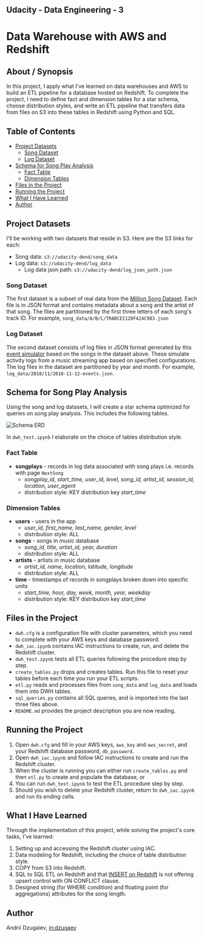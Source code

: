 ## Udacity - Data Engineering - 3
# Data Warehouse with AWS and Redshift

## About / Synopsis

In this project, I apply what I've learned on data warehouses and AWS to build an ETL pipeline for a database hosted on Redshift. To complete the project, I need to define fact and dimension tables for a star schema, choose distribution styles, and write an ETL pipeline that transfers data from files on S3 into these tables in Redshift using Python and SQL.

## Table of Contents
* [Project Datasets](#project-datasets)
    - [Song Dataset](#song-dataset)
    - [Log Dataset](#log-dataset)
* [Schema for Song Play Analysis](#schema-for-song-play-analysis)
    - [Fact Table](#fact-table)
    - [Dimension Tables](#dimension-tables)
* [Files in the Project](#files-in-the-project)
* [Running the Project](#running-the-project)
* [What I Have Learned](#what-i-have-learned)
* [Author](#author)

## Project Datasets

I'll be working with two datasets that reside in S3. Here are the S3 links for each:
* Song data: `s3://udacity-dend/song_data`
* Log data: `s3://udacity-dend/log_data`
    - Log data json path: `s3://udacity-dend/log_json_path.json`

### Song Dataset

The first dataset is a subset of real data from the [Million Song Dataset](https://labrosa.ee.columbia.edu/millionsong/). Each file is in JSON format and contains metadata about a song and the artist of that song. The files are partitioned by the first three letters of each song's track ID. For example, `song_data/A/B/C/TRABCEI128F424C983.json`

### Log Dataset

The second dataset consists of log files in JSON format generated by this [event simulator](https://github.com/Interana/eventsim) based on the songs in the dataset above. These simulate activity logs from a music streaming app based on specified configurations. The log files in the dataset are partitioned by year and month. For example, `log_data/2018/11/2018-11-12-events.json`.

## Schema for Song Play Analysis

Using the song and log datasets, I will create a star schema optimized for queries on song play analysis. This includes the following tables.

![Schema ERD](../media/schema.png?raw=true)

In `dwh_test.ipynb` I elaborate on the choice of tables distribution style.

### Fact Table

* **songplays** - records in log data associated with song plays i.e. records with page `NextSong`
    - *songplay_id, start_time, user_id, level, song_id, artist_id, session_id, location, user_agent*
    - distribution style: KEY distribution key *start_time*

### Dimension Tables

* **users** - users in the app
    - *user_id, first_name, last_name, gender, level*
    - distribution style: ALL
* **songs** - songs in music database
    - *song_id, title, artist_id, year, duration*
    - distribution style: ALL
* **artists** - artists in music database
    - *artist_id, name, location, latitude, longitude*
    - distribution style: ALL
* **time** - timestamps of records in songplays broken down into specific units
    - *start_time, hour, day, week, month, year, weekday*
    - distribution style: KEY distribution key *start_time*

## Files in the Project

- `dwh.cfg` is a configuration file with cluster parameters, which you need to complete with your AWS keys and database password.
- `dwh_iac.ipynb` contains IAC instructions to create, run, and delete the Redshift cluster.
- `dwh_test.ipynb` tests all ETL queries following the procedure step by step.
- `create_tables.py` drops and creates tables. Run this file to reset your tables before each time you run your ETL scripts.
- `etl.py` reads and processes files from `song_data` and `log_data` and loads them into DWH tables.
- `sql_queries.py` contains all SQL queries, and is imported into the last three files above.
- `README.md` provides the project description you are now reading.

## Running the Project

1) Open `dwh.cfg` and fill in your AWS keys, `aws_key` and `aws_secret`, and your Redshift database password, `db_password`.
1) Open `dwh_iac.ipynb` and follow IAC instructions to create and run the Redshift cluster.
1) When the cluster is running you can either run `create_tables.py` and then `etl.py` to create and populate the database, or
1) You can run `dwh_test.ipynb` to test the ETL procedure step by step.
1) Should you wish to delete your Redshift cluster, return to `dwh_iac.ipynb` and run its ending cells.

## What I Have Learned

Through the implementation of this project, while solving the project's core tasks, I've learned:

1) Setting up and accessing the Redshift cluster using IAC.
1) Data modeling for Redshift, including the choice of table distribution style.
1) COPY from S3 into Redshift.
1) SQL to SQL ETL on Redshift and that [INSERT on Redshift](https://docs.aws.amazon.com/redshift/latest/dg/r_INSERT_30.html) is not offering upsert control with ON CONFLICT clause.
1) Designed string (for WHERE condition) and floating point (for aggregations) attributes for the song length.

## Author

Andrii Dzugaiev, [in:dzugaev](https://www.linkedin.com/in/dzugaev/)